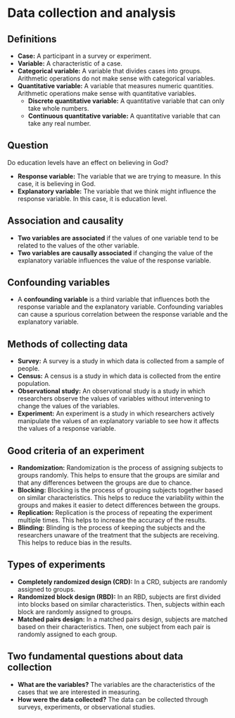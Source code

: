 # Data collection and analysis

## Definitions

* **Case:** A participant in a survey or experiment.
* **Variable:** A characteristic of a case.
* **Categorical variable:** A variable that divides cases into groups. Arithmetic operations do not make sense with categorical variables.
* **Quantitative variable:** A variable that measures numeric quantities. Arithmetic operations make sense with quantitative variables.
    * **Discrete quantitative variable:** A quantitative variable that can only take whole numbers.
    * **Continuous quantitative variable:** A quantitative variable that can take any real number.

## Question

Do education levels have an effect on believing in God?

* **Response variable:** The variable that we are trying to measure. In this case, it is believing in God.
* **Explanatory variable:** The variable that we think might influence the response variable. In this case, it is education level.

## Association and causality

* **Two variables are associated** if the values of one variable tend to be related to the values of the other variable.
* **Two variables are causally associated** if changing the value of the explanatory variable influences the value of the response variable.

## Confounding variables

* A **confounding variable** is a third variable that influences both the response variable and the explanatory variable. Confounding variables can cause a spurious correlation between the response variable and the explanatory variable.

## Methods of collecting data

* **Survey:** A survey is a study in which data is collected from a sample of people.
* **Census:** A census is a study in which data is collected from the entire population.
* **Observational study:** An observational study is a study in which researchers observe the values of variables without intervening to change the values of the variables.
* **Experiment:** An experiment is a study in which researchers actively manipulate the values of an explanatory variable to see how it affects the values of a response variable.

## Good criteria of an experiment

* **Randomization:** Randomization is the process of assigning subjects to groups randomly. This helps to ensure that the groups are similar and that any differences between the groups are due to chance.
* **Blocking:** Blocking is the process of grouping subjects together based on similar characteristics. This helps to reduce the variability within the groups and makes it easier to detect differences between the groups.
* **Replication:** Replication is the process of repeating the experiment multiple times. This helps to increase the accuracy of the results.
* **Blinding:** Blinding is the process of keeping the subjects and the researchers unaware of the treatment that the subjects are receiving. This helps to reduce bias in the results.

## Types of experiments

* **Completely randomized design (CRD):** In a CRD, subjects are randomly assigned to groups.
* **Randomized block design (RBD):** In an RBD, subjects are first divided into blocks based on similar characteristics. Then, subjects within each block are randomly assigned to groups.
* **Matched pairs design:** In a matched pairs design, subjects are matched based on their characteristics. Then, one subject from each pair is randomly assigned to each group.

## Two fundamental questions about data collection

* **What are the variables?** The variables are the characteristics of the cases that we are interested in measuring.
* **How were the data collected?** The data can be collected through surveys, experiments, or observational studies.
